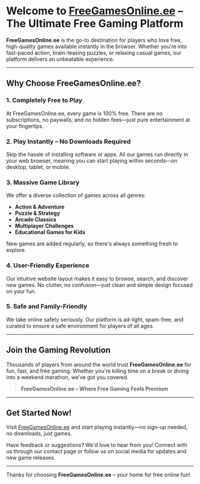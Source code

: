 # Welcome to [FreeGamesOnline.ee](https://freegamesonline-ee.github.io) – The Ultimate Free Gaming Platform

**FreeGamesOnline.ee** is the go-to destination for players who love free, high-quality games available instantly in the browser. Whether you're into fast-paced action, brain-teasing puzzles, or relaxing casual games, our platform delivers an unbeatable experience.

---

## Why Choose FreeGamesOnline.ee?

### 1. **Completely Free to Play**
At FreeGamesOnline.ee, every game is 100% free. There are no subscriptions, no paywalls, and no hidden fees—just pure entertainment at your fingertips.

### 2. **Play Instantly – No Downloads Required**
Skip the hassle of installing software or apps. All our games run directly in your web browser, meaning you can start playing within seconds—on desktop, tablet, or mobile.

### 3. **Massive Game Library**
We offer a diverse collection of games across all genres:
- **Action & Adventure**
- **Puzzle & Strategy**
- **Arcade Classics**
- **Multiplayer Challenges**
- **Educational Games for Kids**

New games are added regularly, so there's always something fresh to explore.

### 4. **User-Friendly Experience**
Our intuitive website layout makes it easy to browse, search, and discover new games. No clutter, no confusion—just clean and simple design focused on your fun.

### 5. **Safe and Family-Friendly**
We take online safety seriously. Our platform is ad-light, spam-free, and curated to ensure a safe environment for players of all ages.

---

## Join the Gaming Revolution

Thousands of players from around the world trust **FreeGamesOnline.ee** for fun, fast, and free gaming. Whether you're killing time on a break or diving into a weekend marathon, we’ve got you covered.

> **FreeGamesOnline.ee – Where Free Gaming Feels Premium**

---

## Get Started Now!

Visit [FreeGamesOnline.ee](https://freegamesonline-ee.github.io) and start playing instantly—no sign-up needed, no downloads, just games.

Have feedback or suggestions? We'd love to hear from you! Connect with us through our contact page or follow us on social media for updates and new game releases.

---

Thanks for choosing **FreeGamesOnline.ee** – your home for free online fun!